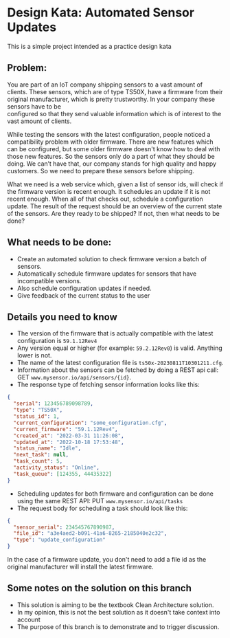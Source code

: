 # Design Kata: Automated Sensor Updates
This is a simple project intended as a practice design kata

## Problem:
You are part of an IoT company shipping sensors to a vast amount of clients. These sensors, which are of type TS50X, 
have a firmware from their original manufacturer, which is pretty trustworthy. In your company these sensors have to be  
configured so that they send valuable information which is of interest to the vast amount of clients.

While testing the sensors with the latest configuration, people noticed a compatibility problem with older firmware. There 
are new features which can be configured, but some older firmware doesn't know how to deal with those new features. 
So the sensors only do a part of what they should be doing. We can’t have that, our company stands for high quality and 
happy customers. So we need to prepare these sensors before shipping. 

What we need is a web service which, given a list of sensor ids, will check if the firmware version is recent enough. It 
schedules an update if it is not recent enough. When all of that checks out, schedule a configuration update. The result
of the request should be an overview of the current state of the sensors. Are they ready to be shipped? If not, then what
needs to be done?

## What needs to be done: 

- Create an automated solution to check firmware version a batch of sensors.
- Automatically schedule firmware updates for sensors that have incompatible versions.
- Also schedule configuration updates if needed. 
- Give feedback of the current status to the user 

## Details you need to know 

- The version of the firmware that is actually compatible with the latest configuration is `59.1.12Rev4`
- Any version equal or higher (for example: `59.2.12Rev0`) is valid. Anything lower is not.
- The name of the latest configuration file is `ts50x-20230811T10301211.cfg`. 
- Information about the sensors can be fetched by doing a REST api call: GET `www.mysensor.io/api/sensors/{id}`. 
- The response type of fetching sensor information looks like this:
```json
{
  "serial": 123456789098789,
  "type": "TS50X",
  "status_id": 1,
  "current_configuration": "some_oonfiguration.cfg",
  "current_firmware": "59.1.12Rev4",
  "created_at": "2022-03-31 11:26:08",
  "updated_at": "2022-10-18 17:53:48",
  "status_name": "Idle",
  "next_task": null,
  "task_count": 5,
  "activity_status": "Online",
  "task_queue": [124355, 44435322] 
}
```
- Scheduling updates for both firmware and configuration can be done using the same REST API: PUT `www.mysensor.io/api/tasks`
- The request body for scheduling a task should look like this: 
```json
{
  "sensor_serial": 234545767890987,
  "file_id": "a3e4aed2-b091-41a6-8265-2185040e2c32",
  "type": "update_configuration"
}
```
In the case of a firmware update, you don't need to add a file id as the original manufacturer will install the latest firmware. 



## Some notes on the solution on this branch

- This solution is aiming to be the textbook Clean Architecture solution.
- In my opinion, this is not the best solution as it doesn't take context into account
- The purpose of this branch is to demonstrate and to trigger discussion. 

